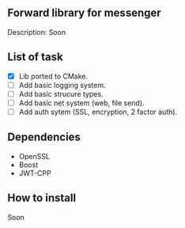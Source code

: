 ## Forward library for messenger

Description: Soon

## List of task

- [x] Lib ported to CMake.
- [ ] Add basic logging system. 
- [ ] Add basic strucure types.
- [ ] Add basic net system (web, file send).
- [ ] Add auth sytem (SSL, encryption, 2 factor auth).

## Dependencies

- OpenSSL
- Boost 
- JWT-CPP

## How to install

Soon